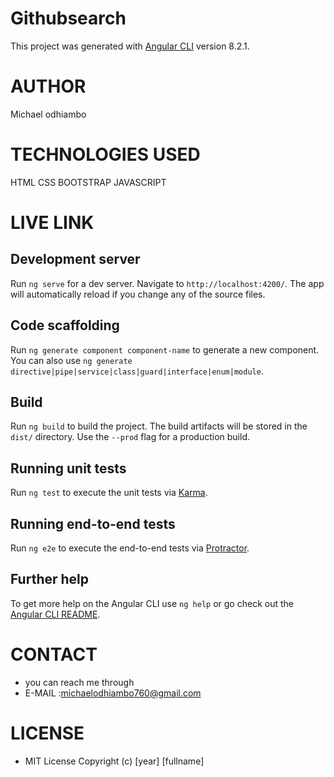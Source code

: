 # Githubsearch

This project was generated with [Angular CLI](https://github.com/angular/angular-cli) version 8.2.1.

# AUTHOR
Michael odhiambo

# TECHNOLOGIES USED
HTML
CSS
BOOTSTRAP
JAVASCRIPT

# LIVE LINK

## Development server

Run `ng serve` for a dev server. Navigate to `http://localhost:4200/`. The app will automatically reload if you change any of the source files.

## Code scaffolding

Run `ng generate component component-name` to generate a new component. You can also use `ng generate directive|pipe|service|class|guard|interface|enum|module`.

## Build

Run `ng build` to build the project. The build artifacts will be stored in the `dist/` directory. Use the `--prod` flag for a production build.

## Running unit tests

Run `ng test` to execute the unit tests via [Karma](https://karma-runner.github.io).

## Running end-to-end tests

Run `ng e2e` to execute the end-to-end tests via [Protractor](http://www.protractortest.org/).

## Further help

To get more help on the Angular CLI use `ng help` or go check out the [Angular CLI README](https://github.com/angular/angular-cli/blob/master/README.md).

# CONTACT
* you can reach me through
* E-MAIL :michaelodhiambo760@gmail.com

# LICENSE
* MIT License Copyright (c) [year] [fullname]

